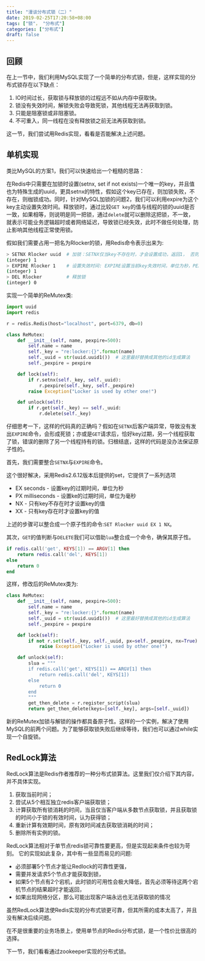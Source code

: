 ```yaml
---
title: "漫谈分布式锁（二）"
date: 2019-02-25T17:20:58+08:00
tags: ["锁"， "分布式"]
categories: ["分布式"]
draft: false
---
```


## 回顾

在上一节中，我们利用MySQL实现了一个简单的分布式锁，但是，这样实现的分布式锁存在以下缺点：

1. IO时间过长，获取锁与释放锁的过程远不如从内存中获取快。
2. 锁没有失效时间，解锁失败会导致死锁，其他线程无法再获取到锁。
3. 只能是阻塞锁或非阻塞锁。
4. 不可重入，同一线程在没有释放锁之前无法再获取到锁。

这一节，我们尝试用Redis实现，看看是否能解决上述问题。

## 单机实现

类比MySQL的方案1，我们可以快速给出一个粗糙的思路：

在Redis中只需要在加锁时设置(setnx, set if not exists)一个唯一的key，并且值也为特殊生成的uuid，更具setnx的特性，假如这个key已存在，则加锁失败，不存在，则枷锁成功。同时，针对MySQL加锁的问题2，我们可以利用expire为这个key主动设置失效时间。释放锁时，通过比较`GET key`的值与线程的锁的uuid是否一致，如果相等，则说明是同一把锁，通过`delete`就可以删除这把锁，不一致，就表示可能业务逻辑超时或者网络延迟，导致锁已经失效，此时不做任何处理，防止影响其他线程正常使用锁。

假如我们需要占用一把名为Rlocker的锁，用Redis命令表示出来为:

```sh
> SETNX Rlocker uuid  # 加锁：SETNX仅当key不存在时，才会设置成功，返回1， 否则返回0
(integer) 1
> EXPIRE Rlocker 1    # 设置失效时间: EXPIRE设置当前key失效时间，单位为秒，PEXPIRE单位为毫秒
(integer) 1
> DEL Rlocker         # 释放锁
(integer) 0
```

实现一个简单的ReMutex类:

```python
import uuid
import redis

r = redis.Redis(host="localhost", port=6379, db=0)

class ReMutex:
    def __init__(self, name, pexpire=500):
        self.name = name
        self._key = "re:locker:{}".format(name)
        self._uuid = str(uuid.uuid1())  # 这里最好替换成其他的id生成算法
        self._pexpire = pexpire

    def lock(self):
        if r.setnx(self._key, self._uuid):
            r.pexpire(self._key, self._pexpire)
        raise Exception("Locker is used by other one!")

    def unlock(self):
        if r.get(self._key) == self._uuid:
            r.delete(self._key)
```

仔细思考一下，这样的代码真的正确吗？假如在`SETNX`后客户端异常，导致没有发出`EXPIRE`命令，会形成死锁；亦或是`GET`请求后，恰好key过期，另一个线程获取了锁，错误的删除了另一个线程持有的锁。归根结底，这样的代码是没办法保证原子性的。

首先，我们需要整合`SETNX`与`EXPIRE`命令。

这个很好解决，采用Redis2.6.12版本后提供的set，它提供了一系列选项

+ EX seconds - 设置key的过期时间，单位为秒
+ PX milliseconds - 设置ke的过期时间，单位为毫秒
+ NX - 只有key不存在时才设置key的值
+ XX - 只有key存在时才设置key的值

上述的步骤可以整合成一个原子性的命令:`SET Rlocker uuid EX 1 NX`。

其次，`GET`的值判断与`DELETE`我们可以借助`lua`整合成一个命令，确保其原子性。

```lua
if redis.call('get', KEYS[1]) == ARGV[1] then 
    return redis.call('del', KEYS[1]) 
else 
    return 0 
end
```

这样，修改后的ReMutex类为:

```python
class ReMutex:
    def __init__(self, name, pexpire=500):
        self.name = name
        self._key = "re:locker:{}".format(name)
        self._uuid = str(uuid.uuid1())  # 这里最好替换成其他的id生成算法
        self._pexpire = pexpire

    def lock(self):
        if not r.set(self._key, self._uuid, px=self._pexpire, nx=True):
            raise Exception("Locker is used by other one!")

    def unlock(self):
        slua = """
        if redis.call('get', KEYS[1]) == ARGV[1] then 
            return redis.call('del', KEYS[1]) 
        else 
            return 0 
        end
        """
        get_then_delete = r.register_script(slua)
        return get_then_delete(keys=[self._key], args=[self._uuid])
```

新的ReMutex加锁与解锁的操作都具备原子性。这样的一个实例，解决了使用MySQL的前两个问题。为了能够获取锁失败后继续等待，我们也可以通过while实现一个自旋锁。

## RedLock算法

RedLock算法是Redis作者推荐的一种分布式锁算法。这里我们仅介绍下其内容，并不具体实现。

1. 获取当前时间；
2. 尝试从5个相互独立redis客户端获取锁；
3. 计算获取所有锁消耗的时间，当且仅当客户端从多数节点获取锁，并且获取锁的时间小于锁的有效时间，认为获得锁；
4. 重新计算有效期时间，原有效时间减去获取锁消耗的时间；
5. 删除所有实例的锁。

RedLock算法相对于单节点redis锁可靠性要更高，但是实现起来条件也较为苛刻。
它的实现如此复杂，其中有一些显而易见的问题:

+ 必须部署5个节点才能让Redlock的可靠性更强，
+ 需要并发请求5个节点才能获取到锁，
+ 如果5个节点有2个宕机，此时锁的可用性会极大降低，首先必须等待这两个宕机节点的结果超时才能返回，
+ 如果出现网络分区，那么可能出现客户端永远也无法获取锁的情况

虽然RedLock算法使Redis实现的分布式锁更可靠，但其所需的成本太高了，并且没有解决后续问题。

在不是很重要的业务场景上，使用单节点的Redis分布式锁，是一个性价比很高的选择。

下一节，我们看看通过zookeeper实现的分布式锁。
